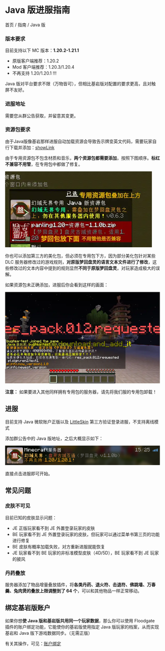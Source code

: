 # Java 版进服指南
首页 / 指南 / Java 版

### 版本要求
目前支持以下 MC 版本：**1.20.2-1.21.1**
- 原版客户端推荐：1.20.2
- Mod 客户端推荐：1.20.3/1.20.4
- 不再支持 1.20/1.20.1 !!!

Java 版对平台要求不限（万物皆可），但相比基岩版对配置的要求更高，且对触屏不友好。

### 进服地址
需要您从群公告获取，并留意其变更。

### 资源包要求
由于Java版像基岩那样进服自动加载资源会导致告示牌变英文代码，需要玩家自行下载并添加：[showLink](https://www.123pan.com/s/0nHvjv-uyqHh.html)

由于专用资源包不包含材质和音乐，**两个资源包都需要添加**，按照下图顺序。**标红不兼容不用管**，在专用包中都做了修复。

![资源包加载顺序](./java/res-pack-order.webp?v=2)

你也可以添加第三方的美化包，但必须在专用包下方，因为部分美化包针对某些 DLC 服务器修改过的游戏规则，**对原版梦回盘灵的语言文本文件进行了修改**，这些修改过的文本内容中提到的规则显然**不同于原版梦回盘灵**，对玩家造成极大的误解。

如果资源包未正确添加，进服后你会看到这样的画面：

![资源包未正确添加](./java/no-resource-pack.webp)

**注意：** 如果要进入其他同样拥有专用包的服务器，请先将我们服的专用包卸载！

## 进服
<!--Java 版登录通道使用 LittleSkin 外置登录系统，并开启白名单。

### 注册
**LittleSkin 的使用教程见**：[外置认证设置指南 (LittleSkin 皮肤站)](?article=1919810/MCGuide/skinSite/littleskin.js)

如果您曾在凭据登录下游玩过，则角色名必须和原来在凭据登录网页中的玩家名一致，且区分大小写，否则数据将不同步。（已有同名角色的可跳过）

![示例图](./java/move-account/name.webp)

### 白名单申请
为了更高效地管理服务器，新登录系统启用了**白名单系统**。

添加好角色后，请填写腾讯文档提交白名单申请：[showLink](https://docs.qq.com/form/page/DR0JIYnh5Ykt6ZG9V)

注意：允许一个 QQ 号申请两个玩家账户，多出的一律不批，除非向我申请注销原有的玩家。

### 登录进服-->

目前支持 Java 微软账户正版以及 [LittleSkin](?article=1919810/MCGuide/skinSite/littleskin.js) 第三方验证登录进服，不支持离线模式

添加群公告中的 Java 版地址，之后大概显示如下：

![服务器MOTD](./java/motd.png)

直接点击进服即可开始。

## 常见问题

### 皮肤不可见

目前已知的皮肤显示问题：
- JE 正版玩家看不到 JE 外置登录玩家的皮肤
- BE 玩家看不到 JE 外置登录玩家的皮肤，但玩家可以通过菜单书第三页的功能进行修复
- BE 皮肤有概率加载失败，对方重新进服就能恢复
- JE 玩家看不到 BE 玩家的非标准模型皮肤（4D/5D），BE 玩家看不到 JE 玩家的披风

### 丹药叠放
服务器添加了物品增量叠放插件，将**各类丹药、退火符、击退符、佛跳墙、万春羹、兔肉煲的叠放上限调整到了 64 个**，可以和其他物品一样正常移动。

<!--当玩家直接连接服务器时，会返回以下错误：

![需要通过登录插件](./java/JERefused.webp)

这是因为Java版登录通道虽然使用离线账户系统，但出于安全性考虑，我为其部署了依靠网页进行验证的 WebAuth 登录插件，此时我们需要在指定的网页中完成登录操作。首先打开链接 [showLink](http://fcub-login.eo.mk/) 进入登录页面：

![网页登录界面](./java/JELogin1.webp)

如果未进行注册，需要您进行注册，点击下方的“没有账号，去注册”进入注册界面：

![进入注册界面](./java/JELogin2.webp)

此处的“账号/玩家名”最短长度为4位，**只能包含数字、大小写英文、下划线、英文横杠**。将密码设置完毕后点击“立即注册”即可完成注册，之后会回到登录界面，输入刚才注册的账号和密码：

![登录](./java/JELogin3.webp)

点击“立即登录”，进入账户资料界面。这里的玩家名默认是注册时的账号，可以修改但需慎重，修改后原来的玩家数据会被释放，可被他人占用，而您也将因为新建玩家数据而回到新人广场重新开始（改回去即可恢复）

“登录凭据”只能查看一次，之后需通过点击旁边的“刷新”将其重置后才能查看，之后原来的凭据将失效。在超出下方的“过期时间”后凭据会自动刷新重置，需要你回到网站重新获取。

![获取凭据](./java/JELogin4.webp)

在启动器上使用凭据作为名称，新建一个离线账户。这里以 HMCL 为例：

![使用凭据新建离线账户](./java/JELogin5.webp)

使用该离线账户启动游戏，之后方可进入服务器：

![进入服务器](./java/finish.webp)

在凭证过期前，你可以直接使用凭证登录服务器，而无需打开网页。

### 登录异常
由于实现区分 Java / 基岩版玩家的 Floodgate 插件时常摸鱼，导致服务器**有时不能正确地辨认玩家**。如果弹出以下提示，则表明**您被误判为基岩版玩家**，导致配置出错。这会影响到您的正常游戏，**请退出重新进入，否则将无法正常游玩**：

![登录错误](./java/error.webp)-->

## 绑定基岩版账户
如果你想**使 Java 版和基岩版共用同一个玩家数据**，那么你可以使用 Floodgate 插件的账户绑定功能，它能使你的基岩版使用指定 Java 版玩家的档案，从而实现基岩和 Java 版下游戏数据同步。（无需正版）

有关其操作，可见：[账户绑定](./linkaccount.md)